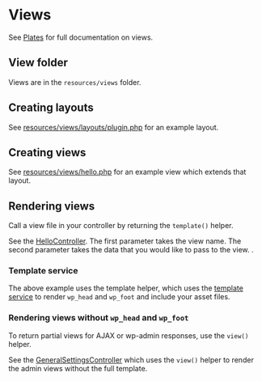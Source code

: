 # Views

<tip>
See <a href="https://platesphp.com/engine/overview/">Plates</a> for full documentation on views.
</tip>

## View folder
Views are in the `resources/views` folder.

## Creating layouts
See [resources/views/layouts/plugin.php](https://github.com/thecodezone/dt-plugin/blob/main/resources/views/layouts/plugin.php) for an example layout.

## Creating views
See [resources/views/hello.php](https://github.com/thecodezone/dt-plugin/blob/main/resources/views/hello.php) for an example view which extends that layout. 

## Rendering views
Call a view file in your controller by returning the `template()` helper. 

See the [HelloController](https://github.com/thecodezone/dt-plugin/blob/5826eb7349eab9b46e97cba9d7f9a4e04b226604/src/Controllers/HelloController.php#L41). The first parameter takes the view name. The second parameter takes the data that you would like to pass to the view. . 

### Template service
The above example uses the template helper, which uses the [template service](https://github.com/thecodezone/dt-plugin/blob/main/src/Services/Template.php) to render `wp_head` and `wp_foot` and include your asset files.   

### Rendering views without `wp_head` and `wp_foot`
To return partial views for AJAX or wp-admin responses, use the `view()` helper. 

See the [GeneralSettingsController](https://github.com/thecodezone/dt-plugin/blob/5826eb7349eab9b46e97cba9d7f9a4e04b226604/src/Controllers/Admin/GeneralSettingsController.php#L22) which uses the `view()` helper to render the admin views without the full template. 